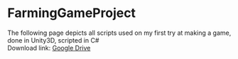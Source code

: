# FarmingGameProject
The following page depicts all scripts used on my first try at making a game, done in Unity3D, scripted in C# <br>
Download link: [Google Drive](https://drive.google.com/file/d/1w-hQG76G485UEHH8VIFmhlKcqBX9MYNR/view)
